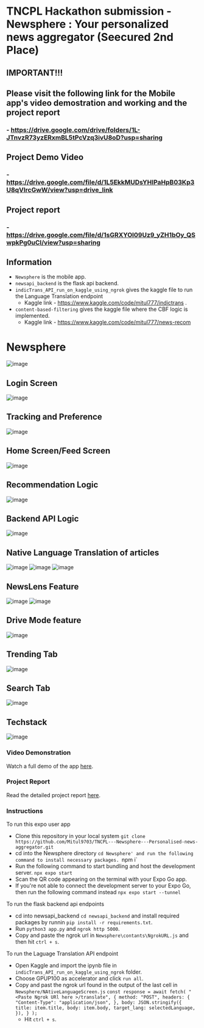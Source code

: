 # TNCPL Hackathon submission - Newsphere : Your personalized news aggregator (Seecured 2nd Place)

## IMPORTANT!!!
## Please visit the following link for the Mobile app's video demostration and working and the project report
  ### - https://drive.google.com/drive/folders/1L-JTnvzR73yzERxmBL5tPcVzq3ivU8oD?usp=sharing


## Project Demo Video
 ### - https://drive.google.com/file/d/1L5EkkMUDsYHlPaHpB03Kp3U8qVIrcGwW/view?usp=drive_link

## Project report
 ### - https://drive.google.com/file/d/1sGRXYOl09Uz9_yZH1bOy_QSwpkPg0uCl/view?usp=sharing


## Information
  - `Newsphere` is the mobile app.
  - `newsapi_backend` is the flask api backend.
  - `indicTrans_API_run_on_kaggle_using_ngrok` gives the kaggle file to run the Language Translation endpoint
     - Kaggle link - https://www.kaggle.com/code/mitul777/indictrans .
  - `content-based-filtering` gives the kaggle file where the CBF logic is implemented.
     - Kaggle link - https://www.kaggle.com/code/mitul777/news-recom


# Newsphere

![image](https://github.com/Mitul9703/TNCPL---Newsphere---Personalised-news-aggregator/assets/60043776/215edb91-0ddb-4870-afb7-ff5703f785dd)


## Login Screen

![image](https://github.com/Mitul9703/TNCPL---Newsphere---Personalised-news-aggregator/assets/60043776/eff259d1-9eff-4cce-b0f9-c7988558930e)

## Tracking and Preference

![image](https://github.com/Mitul9703/TNCPL---Newsphere---Personalised-news-aggregator/assets/60043776/821725fa-0238-4633-8be6-037714b8b4eb)

## Home Screen/Feed Screen

![image](https://github.com/Mitul9703/TNCPL---Newsphere---Personalised-news-aggregator/assets/60043776/ab2bda01-b7df-40e6-8e5e-becd8b3f2f93)


## Recommendation Logic

![image](https://github.com/Mitul9703/TNCPL---Newsphere---Personalised-news-aggregator/assets/60043776/9c5869b3-b8a9-4638-81e7-4bfef3581617)

## Backend API Logic

![image](https://github.com/Mitul9703/TNCPL---Newsphere---Personalised-news-aggregator/assets/60043776/aae42a12-a846-4b84-8fd1-92c6c310a86c)

## Native Language Translation of articles

![image](https://github.com/Mitul9703/TNCPL---Newsphere---Personalised-news-aggregator/assets/60043776/3fcc0809-28f5-4b5b-b763-78f4657c8a7c)
![image](https://github.com/Mitul9703/TNCPL---Newsphere---Personalised-news-aggregator/assets/60043776/c4ada7d1-64b1-4562-81df-b290ed6e23fb)
![image](https://github.com/Mitul9703/TNCPL---Newsphere---Personalised-news-aggregator/assets/60043776/1228466b-7e9e-4f36-a698-969885de7b6d)

## NewsLens Feature
![image](https://github.com/Mitul9703/TNCPL---Newsphere---Personalised-news-aggregator/assets/60043776/2f4978c7-ab9a-47f5-a72d-22990acedcbc)
![image](https://github.com/Mitul9703/TNCPL---Newsphere---Personalised-news-aggregator/assets/60043776/bf2ed3e8-8f4d-4f9a-868d-52e2f510fe85)

## Drive Mode feature
![image](https://github.com/Mitul9703/TNCPL---Newsphere---Personalised-news-aggregator/assets/60043776/f2a5a7d7-858a-4aca-a1cf-8bb2c2eae7f9)

## Trending Tab
![image](https://github.com/Mitul9703/TNCPL---Newsphere---Personalised-news-aggregator/assets/60043776/4de4199c-84c8-42ef-b828-5789242fa866)

## Search Tab
![image](https://github.com/Mitul9703/TNCPL---Newsphere---Personalised-news-aggregator/assets/60043776/433d4bd4-8d73-42b1-9f15-613f8ecbc9ca)

## Techstack
![image](https://github.com/Mitul9703/TNCPL---Newsphere---Personalised-news-aggregator/assets/60043776/cb44a705-8e75-4902-816f-5c8effa5b1b8)


### Video Demonstration
Watch a full demo of the app [here](https://drive.google.com/file/d/1L5EkkMUDsYHlPaHpB03Kp3U8qVIrcGwW/view?usp=sharing).

### Project Report
Read the detailed project report [here](https://drive.google.com/file/d/1L5EkkMUDsYHlPaHpB03Kp3U8qVIrcGwW/view?usp=sharing).




### Instructions

To run this expo user app

- Clone this repository in your local system
  `git clone https://github.com/Mitul9703/TNCPL---Newsphere---Personalised-news-aggregator.git`
- cd into the Newsphere directory `cd Newsphere' and run the following command to install necessary packages.
  `npm i`
- Run the following command to start bundling and host the development server.
    `npx expo start`
- Scan the QR code appearing on the terminal with your Expo Go app.
- If you're not able to connect the development server to your Expo Go, then run the following command instead
    `npx expo start --tunnel`

To run the flask backend api endpoints

- cd into newsapi_backend `cd newsapi_backend` and install required packages by runnin `pip install -r requirements.txt`.
- Run `python3 app.py` and `ngrok http 5000`.
- Copy and paste the ngrok url in `Newsphere\contants\NgrokURL.js` and then hit `ctrl + s`.

To run the Laguage Translation API endpoint

- Open Kaggle and import the ipynb file in `indicTrans_API_run_on_kaggle_using_ngrok` folder.
- Choose GPUP100 as accelerator and click `run all`.
- Copy and past the ngrok url found in the output of the last cell in `Newsphere/NAtiveLanguageScreen.js`
  `const response = await fetch(
        "<Paste Ngrok URl here >/translate",
        {
          method: "POST",
          headers: {
            "Content-Type": "application/json",
          },
          body: JSON.stringify({
            title: item.title,
            body: item.body,
            target_lang: selectedLanguage,
          }),
        }
      );`
  - Hit `ctrl + s`.
